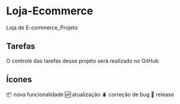# Loja-Ecommerce

Loja de E-commerce_Projeto

## Tarefas

O controle das tarefas desse projeto será realizado no GitHub

## Ícones


:package: nova funcionalidade
:up: atualização
:beetle: correção de bug
:checkered_flag: release
